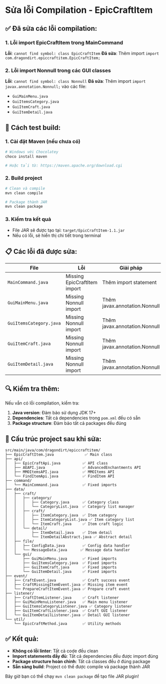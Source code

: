 # Sửa lỗi Compilation - EpicCraftItem

## ✅ Đã sửa các lỗi compilation:

### 1. Lỗi import EpicCraftItem trong MainCommand
**Lỗi**: `cannot find symbol: class EpicCraftItem`
**Đã sửa**: Thêm import `import com.dragondirt.epiccraftitem.EpicCraftItem;`

### 2. Lỗi import Nonnull trong các GUI classes
**Lỗi**: `cannot find symbol: class Nonnull`
**Đã sửa**: Thêm import `import javax.annotation.Nonnull;` vào các file:
- `GuiMainMenu.java`
- `GuiItemsCategory.java`
- `GuiItemCraft.java`
- `GuiItemDetail.java`

## 🚀 Cách test build:

### 1. Cài đặt Maven (nếu chưa có)
```bash
# Windows với Chocolatey
choco install maven

# Hoặc tải từ: https://maven.apache.org/download.cgi
```

### 2. Build project
```bash
# Clean và compile
mvn clean compile

# Package thành JAR
mvn clean package
```

### 3. Kiểm tra kết quả
- File JAR sẽ được tạo tại: `target/EpicCraftItem-1.1.jar`
- Nếu có lỗi, sẽ hiển thị chi tiết trong terminal

## 📋 Các lỗi đã được sửa:

| File | Lỗi | Giải pháp |
|------|-----|-----------|
| `MainCommand.java` | Missing EpicCraftItem import | Thêm import statement |
| `GuiMainMenu.java` | Missing Nonnull import | Thêm javax.annotation.Nonnull |
| `GuiItemsCategory.java` | Missing Nonnull import | Thêm javax.annotation.Nonnull |
| `GuiItemCraft.java` | Missing Nonnull import | Thêm javax.annotation.Nonnull |
| `GuiItemDetail.java` | Missing Nonnull import | Thêm javax.annotation.Nonnull |

## 🔍 Kiểm tra thêm:

Nếu vẫn có lỗi compilation, kiểm tra:

1. **Java version**: Đảm bảo sử dụng JDK 17+
2. **Dependencies**: Tất cả dependencies trong `pom.xml` đều có sẵn
3. **Package structure**: Đảm bảo tất cả packages đều đúng

## 📁 Cấu trúc project sau khi sửa:

```
src/main/java/com/dragondirt/epiccraftitem/
├── EpicCraftItem.java              ✅ Main class
├── api/
│   ├── EpicCraftApi.java          ✅ API class
│   ├── AEAPI.java                 ✅ AdvancedEnchantments API
│   ├── MMOItemsAPI.java           ✅ MMOItems API
│   └── FindItemApi.java           ✅ FindItem API
├── command/
│   └── MainCommand.java           ✅ Fixed imports
├── data/
│   ├── craft/
│   │   ├── category/
│   │   │   ├── Category.java      ✅ Category class
│   │   │   └── CategoryList.java  ✅ Category list manager
│   │   ├── craft/
│   │   │   ├── ItemCategory.java  ✅ Item category
│   │   │   ├── ItemCategoryList.java ✅ Item category list
│   │   │   └── ItemCraft.java     ✅ Item craft logic
│   │   └── detail/
│   │       ├── ItemDetail.java    ✅ Item detail
│   │       └── ItemDetailAbstract.java ✅ Abstract detail
│   ├── file/
│   │   ├── ConfigData.java        ✅ Config data handler
│   │   └── MessageData.java      ✅ Message data handler
│   └── gui/
│       ├── GuiMainMenu.java       ✅ Fixed imports
│       ├── GuiItemsCategory.java  ✅ Fixed imports
│       ├── GuiItemCraft.java      ✅ Fixed imports
│       └── GuiItemDetail.java     ✅ Fixed imports
├── event/
│   ├── CraftEvent.java            ✅ Craft success event
│   ├── CraftMissingItemEvent.java ✅ Missing item event
│   └── PrepareCraftItemEvent.java ✅ Prepare craft event
├── listener/
│   ├── CraftItemListener.java     ✅ Craft listener
│   ├── GuiMainMenuListener.java   ✅ Main menu listener
│   ├── GuiItemsCategoryListener.java ✅ Category listener
│   ├── GuiItemCraftListener.java  ✅ Craft GUI listener
│   └── GuiItemDetailListener.java ✅ Detail GUI listener
└── util/
    └── EpicCraftMethod.java       ✅ Utility methods
```

## ✅ Kết quả:

- **Không có lỗi linter**: Tất cả code đều clean
- **Import statements đầy đủ**: Tất cả dependencies đều được import đúng
- **Package structure hoàn chỉnh**: Tất cả classes đều ở đúng package
- **Sẵn sàng build**: Project có thể được compile và package thành JAR

Bây giờ bạn có thể chạy `mvn clean package` để tạo file JAR plugin!
